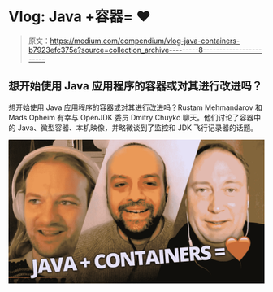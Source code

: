 # Vlog: Java +容器= ❤

> 原文：<https://medium.com/compendium/vlog-java-containers-b7923efc375e?source=collection_archive---------8----------------------->

## 想开始使用 Java 应用程序的容器或对其进行改进吗？

想开始使用 Java 应用程序的容器或对其进行改进吗？Rustam Mehmandarov 和 Mads Opheim 有幸与 OpenJDK 委员 Dmitry Chuyko 聊天。他们讨论了容器中的 Java、微型容器、本机映像，并略微谈到了监控和 JDK 飞行记录器的话题。

![](img/173f6edd52456dcc01071227f80c3fb3.png)